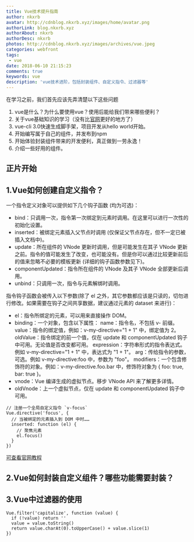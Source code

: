 ```yaml
---
title: Vue技术提升指南
author: nkxrb
avatar: http://cdnblog.nkxrb.xyz/images/home/avatar.png
authorLink: blog.nkxrb.xyz
authorAbout: nkxrb
authorDesc: nkxrb
photos: http://cdnblog.nkxrb.xyz/images/archives/vue.jpeg
categories: webfront
tags:
 - vue
date: 2018-06-10 21:15:23
comments: true
keywords: vue
description: 'vue技术进阶，包括封装组件、自定义指令、过滤器等'
---
```

在学习之前，我们首先应该先弄清楚以下这些问题

1. vue是什么？为什么要使用vue？使用后能给我们带来哪些便利？
2. 关于vue基础知识的学习（没有比[官网](https://cn.vuejs.org/v2/guide/)更好的地方了）
3. vue-cli 3.0快速生成脚手架，项目开发从hello world开始。
4. 开始编写属于自己的组件，并发布到npm
5. 开始体验封装组件带来的开发便利，真正做到一劳永逸！
6. 介绍一些好用的组件。

## 正片开始

## 1.Vue如何创建自定义指令？

一个指令定义对象可以提供如下几个钩子函数 (均为可选)：
 - bind：只调用一次，指令第一次绑定到元素时调用。在这里可以进行一次性的初始化设置。
 - inserted：被绑定元素插入父节点时调用 (仅保证父节点存在，但不一定已被插入文档中)。
 - update：所在组件的 VNode 更新时调用，但是可能发生在其子 VNode 更新之前。指令的值可能发生了改变，也可能没有。但是你可以通过比较更新前后的值来忽略不必要的模板更新 (详细的钩子函数参数见下)。
 - componentUpdated：指令所在组件的 VNode 及其子 VNode 全部更新后调用。
 - unbind：只调用一次，指令与元素解绑时调用。

指令钩子函数会被传入以下参数(除了 el 之外，其它参数都应该是只读的，切勿进行修改。如果需要在钩子之间共享数据，建议通过元素的 dataset 来进行)：

 - el：指令所绑定的元素，可以用来直接操作 DOM。
 - binding：一个对象，包含以下属性：
	name：指令名，不包括 v- 前缀。
	value：指令的绑定值，例如：v-my-directive="1 + 1" 中，绑定值为 2。
	oldValue：指令绑定的前一个值，仅在 update 和 componentUpdated 钩子中可用。无论值是否改变都可用。
	expression：字符串形式的指令表达式。例如 v-my-directive="1 + 1" 中，表达式为 "1 + 1"。
	arg：传给指令的参数，可选。例如 v-my-directive:foo 中，参数为 "foo"。
	modifiers：一个包含修饰符的对象。例如：v-my-directive.foo.bar 中，修饰符对象为 { foo: true, bar: true }。
 - vnode：Vue 编译生成的虚拟节点。移步 VNode API 来了解更多详情。
 - oldVnode：上一个虚拟节点，仅在 update 和 componentUpdated 钩子中可用。

```
// 注册一个全局自定义指令 `v-focus`
Vue.directive('focus', {
  // 当被绑定的元素插入到 DOM 中时……
  inserted: function (el) {
    // 聚焦元素
    el.focus()
  }
})
```

[可查看官网教程](https://cn.vuejs.org/v2/guide/custom-directive.html)

## 2.Vue如何封装自定义组件？哪些功能需要封装？


## 3.Vue中过滤器的使用
```
Vue.filter('capitalize', function (value) {
  if (!value) return ''
  value = value.toString()
  return value.charAt(0).toUpperCase() + value.slice(1)
})
```